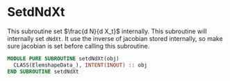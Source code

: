# SetdNdXt

This subroutine set $\frac{d N}{d X_t}$ internally. This subroutine will internally set `dNdXt`. It use the inverse of jacobian stored internally, so make sure jacobian is set before calling this subroutine.

```fortran
MODULE PURE SUBROUTINE setdNdXt(obj)
  CLASS(ElemshapeData_), INTENT(INOUT) :: obj
END SUBROUTINE setdNdXt
```
